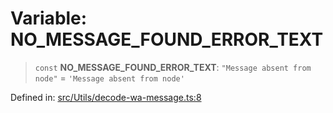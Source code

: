 # Variable: NO\_MESSAGE\_FOUND\_ERROR\_TEXT

> `const` **NO\_MESSAGE\_FOUND\_ERROR\_TEXT**: `"Message absent from node"` = `'Message absent from node'`

Defined in: [src/Utils/decode-wa-message.ts:8](https://github.com/Fokusdotid/Baileys/blob/eb819228f591f9a29a091aefc3a8c91a38d77089/src/Utils/decode-wa-message.ts#L8)
